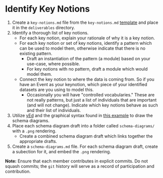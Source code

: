 # Identify Key Notions
1. Create a `key-notions.md` file from the `key-notions.md` [template](../templates/key-notions.md) and place it in the `deliverables` directory.
2. Identify a thorough list of key notions. 
    * For each key notion, explain your rationale of why it is a key notion.
    * For each key notion or set of key notions, identify a pattern which can be used to model them, otherwise indicate that there is no existing pattern.
        * Draft an instantiation of the pattern (a module) based on your use-case, where possible.
        * For key notions with no pattern, draft a module which would model them.
    * Connect the key notion to where the data is coming from. So if you have an Event as your keynotion, which piece of your identified datasets are you using to model this.
        * Occasionally you will have "controlled vocabularies." These are not really patterns, but just a list of individuals that are important (and will not change). Indicate which key notions behave as such and their list of individuals.
3. Utilize [yEd](https://yworks.com/yed) and the graphical syntax found in [this example](../templates/schema-diagram.graphml) to draw the schema diagrams.
4. Place each schema diagram draft into a folder called `schema-diagrams/` with a `.png` rendering.
    * Create a combined schema diagram draft which links together the appropriate drafts.
5. Create a `schema-diagrams.md` file. For each schema diagram draft, create a subection for it, and embed the `.png` rendering. 

**Note:** Ensure that each member contributes in explicit commits. Do not squash commits; the `git` history will serve as a record of participation and contribution.
